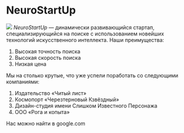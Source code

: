 # NeuroStartUp
![](https://netology-code.github.io/git-homeworks/introduction/assets/logo.png)
*NeuroStartUp* — динамически развивающийся стартап, специализирующийся на поиске с использованием новейших технологий искусственного интеллекта.
Наши преимущества:
1. Высокая точность поиска
2. Высокая скорость поиска
3. Низкая цена

Мы на столько крутые, что уже успели поработать со следующими компаниями:

1. Издательство «Читый лист»
2. Космопорт «Черезтерновый Кзвёздный»
3. Дизайн-студия имени Слишком Известного Персонажа
4. ООО «Рога и копыта»
   
Нас можно найти в google.com